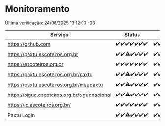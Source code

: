 # Monitoramento

Última verificação: 24/06/2025 13:12:00 -03

|Serviço|Status|Últimas 24h|
|---|---|---|
|https://github.com|<span title="2025-06-17: OK=23">✔️</span><span title="2025-06-18: OK=23">✔️</span><span title="2025-06-19: OK=23">✔️</span><span title="2025-06-20: OK=23">✔️</span><span title="2025-06-21: OK=23">✔️</span><span title="2025-06-22: OK=23">✔️</span><span title="2025-06-23: OK=15">✔️</span>|<span title="23/06/2025 13:12:00 -03 : 200">✔️</span><span title="23/06/2025 14:09:00 -03 : 200">✔️</span><span title="23/06/2025 15:13:00 -03 : 200">✔️</span><span title="23/06/2025 16:07:00 -03 : 200">✔️</span><span title="23/06/2025 17:10:00 -03 : 200">✔️</span><span title="23/06/2025 18:09:00 -03 : 200">✔️</span><span title="23/06/2025 19:09:00 -03 : 200">✔️</span><span title="23/06/2025 20:07:00 -03 : 200">✔️</span><span title="23/06/2025 21:50:00 -03 : 200">✔️</span><span title="23/06/2025 23:41:00 -03 : 200">✔️</span><span title="24/06/2025 00:42:00 -03 : 200">✔️</span><span title="24/06/2025 01:20:00 -03 : 200">✔️</span><span title="24/06/2025 02:12:00 -03 : 200">✔️</span><span title="24/06/2025 03:15:00 -03 : 200">✔️</span><span title="24/06/2025 04:11:00 -03 : 200">✔️</span><span title="24/06/2025 05:14:00 -03 : 200">✔️</span><span title="24/06/2025 06:11:00 -03 : 200">✔️</span><span title="24/06/2025 07:11:00 -03 : 200">✔️</span><span title="24/06/2025 08:08:00 -03 : 200">✔️</span><span title="24/06/2025 09:18:00 -03 : 200">✔️</span><span title="24/06/2025 10:26:00 -03 : 200">✔️</span><span title="24/06/2025 11:10:00 -03 : 200">✔️</span><span title="24/06/2025 12:10:00 -03 : 200">✔️</span><span title="24/06/2025 13:11:00 -03 : 200">✔️</span>|
|https://paxtu.escoteiros.org.br|<span title="2025-06-17: OK=23">✔️</span><span title="2025-06-18: OK=23">✔️</span><span title="2025-06-19: OK=22, Falhas=1">⚠️</span><span title="2025-06-20: OK=23">✔️</span><span title="2025-06-21: OK=23">✔️</span><span title="2025-06-22: OK=23">✔️</span><span title="2025-06-23: OK=15">✔️</span>|<span title="23/06/2025 13:12:00 -03 : 200">✔️</span><span title="23/06/2025 14:09:00 -03 : 200">✔️</span><span title="23/06/2025 15:13:00 -03 : 200">✔️</span><span title="23/06/2025 16:07:00 -03 : 200">✔️</span><span title="23/06/2025 17:10:00 -03 : 200">✔️</span><span title="23/06/2025 18:09:00 -03 : 200">✔️</span><span title="23/06/2025 19:09:00 -03 : 200">✔️</span><span title="23/06/2025 20:07:00 -03 : 200">✔️</span><span title="23/06/2025 21:50:00 -03 : 200">✔️</span><span title="23/06/2025 23:41:00 -03 : 200">✔️</span><span title="24/06/2025 00:42:00 -03 : 200">✔️</span><span title="24/06/2025 01:20:00 -03 : 200">✔️</span><span title="24/06/2025 02:12:00 -03 : 200">✔️</span><span title="24/06/2025 03:15:00 -03 : 200">✔️</span><span title="24/06/2025 04:11:00 -03 : 200">✔️</span><span title="24/06/2025 05:14:00 -03 : 200">✔️</span><span title="24/06/2025 06:11:00 -03 : 200">✔️</span><span title="24/06/2025 07:11:00 -03 : 200">✔️</span><span title="24/06/2025 08:08:00 -03 : 200">✔️</span><span title="24/06/2025 09:18:00 -03 : 200">✔️</span><span title="24/06/2025 10:26:00 -03 : 200">✔️</span><span title="24/06/2025 11:10:00 -03 : 200">✔️</span><span title="24/06/2025 12:10:00 -03 : 200">✔️</span><span title="24/06/2025 13:11:00 -03 : 200">✔️</span>|
|https://escoteiros.org.br|<span title="2025-06-17: OK=23">✔️</span><span title="2025-06-18: OK=23">✔️</span><span title="2025-06-19: OK=23">✔️</span><span title="2025-06-20: OK=23">✔️</span><span title="2025-06-21: OK=23">✔️</span><span title="2025-06-22: OK=23">✔️</span><span title="2025-06-23: OK=15">✔️</span>|<span title="23/06/2025 13:12:00 -03 : 200">✔️</span><span title="23/06/2025 14:09:00 -03 : 200">✔️</span><span title="23/06/2025 15:13:00 -03 : 200">✔️</span><span title="23/06/2025 16:07:00 -03 : 200">✔️</span><span title="23/06/2025 17:10:00 -03 : 200">✔️</span><span title="23/06/2025 18:09:00 -03 : 200">✔️</span><span title="23/06/2025 19:09:00 -03 : 200">✔️</span><span title="23/06/2025 20:07:00 -03 : 200">✔️</span><span title="23/06/2025 21:50:00 -03 : 200">✔️</span><span title="23/06/2025 23:41:00 -03 : 200">✔️</span><span title="24/06/2025 00:42:00 -03 : 200">✔️</span><span title="24/06/2025 01:20:00 -03 : 200">✔️</span><span title="24/06/2025 02:12:00 -03 : 200">✔️</span><span title="24/06/2025 03:15:00 -03 : 200">✔️</span><span title="24/06/2025 04:11:00 -03 : 200">✔️</span><span title="24/06/2025 05:14:00 -03 : 200">✔️</span><span title="24/06/2025 06:11:00 -03 : 200">✔️</span><span title="24/06/2025 07:11:00 -03 : 200">✔️</span><span title="24/06/2025 08:08:00 -03 : 200">✔️</span><span title="24/06/2025 09:18:00 -03 : 200">✔️</span><span title="24/06/2025 10:26:00 -03 : 200">✔️</span><span title="24/06/2025 11:10:00 -03 : 200">✔️</span><span title="24/06/2025 12:10:00 -03 : 200">✔️</span><span title="24/06/2025 13:11:00 -03 : 200">✔️</span>|
|https://paxtu.escoteiros.org.br/paxtu|<span title="2025-06-17: OK=23">✔️</span><span title="2025-06-18: OK=23">✔️</span><span title="2025-06-19: OK=22, Falhas=1">⚠️</span><span title="2025-06-20: OK=23">✔️</span><span title="2025-06-21: OK=23">✔️</span><span title="2025-06-22: OK=23">✔️</span><span title="2025-06-23: OK=15">✔️</span>|<span title="23/06/2025 13:12:00 -03 : 200">✔️</span><span title="23/06/2025 14:09:00 -03 : 200">✔️</span><span title="23/06/2025 15:13:00 -03 : 200">✔️</span><span title="23/06/2025 16:07:00 -03 : 200">✔️</span><span title="23/06/2025 17:10:00 -03 : 200">✔️</span><span title="23/06/2025 18:09:00 -03 : 200">✔️</span><span title="23/06/2025 19:09:00 -03 : 200">✔️</span><span title="23/06/2025 20:07:00 -03 : 200">✔️</span><span title="23/06/2025 21:50:00 -03 : 200">✔️</span><span title="23/06/2025 23:41:00 -03 : 200">✔️</span><span title="24/06/2025 00:42:00 -03 : 200">✔️</span><span title="24/06/2025 01:20:00 -03 : 200">✔️</span><span title="24/06/2025 02:12:00 -03 : 200">✔️</span><span title="24/06/2025 03:15:00 -03 : 200">✔️</span><span title="24/06/2025 04:11:00 -03 : 200">✔️</span><span title="24/06/2025 05:14:00 -03 : 200">✔️</span><span title="24/06/2025 06:11:00 -03 : 200">✔️</span><span title="24/06/2025 07:11:00 -03 : 200">✔️</span><span title="24/06/2025 08:08:00 -03 : 200">✔️</span><span title="24/06/2025 09:18:00 -03 : 200">✔️</span><span title="24/06/2025 10:26:00 -03 : 200">✔️</span><span title="24/06/2025 11:10:00 -03 : 200">✔️</span><span title="24/06/2025 12:10:00 -03 : 200">✔️</span><span title="24/06/2025 13:12:00 -03 : 200">✔️</span>|
|https://paxtu.escoteiros.org.br/meupaxtu|<span title="2025-06-17: OK=23">✔️</span><span title="2025-06-18: OK=23">✔️</span><span title="2025-06-19: OK=22, Falhas=1">⚠️</span><span title="2025-06-20: OK=23">✔️</span><span title="2025-06-21: OK=23">✔️</span><span title="2025-06-22: OK=23">✔️</span><span title="2025-06-23: OK=15">✔️</span>|<span title="23/06/2025 13:12:00 -03 : 200">✔️</span><span title="23/06/2025 14:09:00 -03 : 200">✔️</span><span title="23/06/2025 15:13:00 -03 : 200">✔️</span><span title="23/06/2025 16:07:00 -03 : 200">✔️</span><span title="23/06/2025 17:10:00 -03 : 200">✔️</span><span title="23/06/2025 18:09:00 -03 : 200">✔️</span><span title="23/06/2025 19:09:00 -03 : 200">✔️</span><span title="23/06/2025 20:07:00 -03 : 200">✔️</span><span title="23/06/2025 21:50:00 -03 : 200">✔️</span><span title="23/06/2025 23:41:00 -03 : 200">✔️</span><span title="24/06/2025 00:42:00 -03 : 200">✔️</span><span title="24/06/2025 01:20:00 -03 : 200">✔️</span><span title="24/06/2025 02:12:00 -03 : 200">✔️</span><span title="24/06/2025 03:15:00 -03 : 200">✔️</span><span title="24/06/2025 04:11:00 -03 : 200">✔️</span><span title="24/06/2025 05:14:00 -03 : 200">✔️</span><span title="24/06/2025 06:11:00 -03 : 200">✔️</span><span title="24/06/2025 07:11:00 -03 : 200">✔️</span><span title="24/06/2025 08:08:00 -03 : 200">✔️</span><span title="24/06/2025 09:18:00 -03 : 200">✔️</span><span title="24/06/2025 10:26:00 -03 : 200">✔️</span><span title="24/06/2025 11:10:00 -03 : 200">✔️</span><span title="24/06/2025 12:10:00 -03 : 200">✔️</span><span title="24/06/2025 13:12:00 -03 : 200">✔️</span>|
|https://sigue.escoteiros.org.br/siguenacional|<span title="2025-06-17: OK=23">✔️</span><span title="2025-06-18: OK=23">✔️</span><span title="2025-06-19: OK=22, Falhas=1">⚠️</span><span title="2025-06-20: OK=23">✔️</span><span title="2025-06-21: OK=23">✔️</span><span title="2025-06-22: OK=23">✔️</span><span title="2025-06-23: OK=15">✔️</span>|<span title="23/06/2025 13:12:00 -03 : 200">✔️</span><span title="23/06/2025 14:09:00 -03 : 200">✔️</span><span title="23/06/2025 15:13:00 -03 : 200">✔️</span><span title="23/06/2025 16:07:00 -03 : 200">✔️</span><span title="23/06/2025 17:10:00 -03 : 200">✔️</span><span title="23/06/2025 18:09:00 -03 : 200">✔️</span><span title="23/06/2025 19:09:00 -03 : 200">✔️</span><span title="23/06/2025 20:07:00 -03 : 200">✔️</span><span title="23/06/2025 21:50:00 -03 : 200">✔️</span><span title="23/06/2025 23:41:00 -03 : 200">✔️</span><span title="24/06/2025 00:42:00 -03 : 200">✔️</span><span title="24/06/2025 01:20:00 -03 : 200">✔️</span><span title="24/06/2025 02:12:00 -03 : 200">✔️</span><span title="24/06/2025 03:15:00 -03 : 200">✔️</span><span title="24/06/2025 04:11:00 -03 : 200">✔️</span><span title="24/06/2025 05:14:00 -03 : 200">✔️</span><span title="24/06/2025 06:11:00 -03 : 200">✔️</span><span title="24/06/2025 07:11:00 -03 : 200">✔️</span><span title="24/06/2025 08:08:00 -03 : 200">✔️</span><span title="24/06/2025 09:18:00 -03 : 200">✔️</span><span title="24/06/2025 10:26:00 -03 : 200">✔️</span><span title="24/06/2025 11:10:00 -03 : 200">✔️</span><span title="24/06/2025 12:10:00 -03 : 200">✔️</span><span title="24/06/2025 13:12:00 -03 : 200">✔️</span>|
|https://id.escoteiros.org.br/|<span title="2025-06-17: OK=23">✔️</span><span title="2025-06-18: OK=23">✔️</span><span title="2025-06-19: OK=23">✔️</span><span title="2025-06-20: OK=23">✔️</span><span title="2025-06-21: OK=23">✔️</span><span title="2025-06-22: OK=23">✔️</span><span title="2025-06-23: OK=15">✔️</span>|<span title="23/06/2025 13:12:00 -03 : 200">✔️</span><span title="23/06/2025 14:09:00 -03 : 200">✔️</span><span title="23/06/2025 15:13:00 -03 : 200">✔️</span><span title="23/06/2025 16:07:00 -03 : 200">✔️</span><span title="23/06/2025 17:10:00 -03 : 200">✔️</span><span title="23/06/2025 18:09:00 -03 : 200">✔️</span><span title="23/06/2025 19:09:00 -03 : 200">✔️</span><span title="23/06/2025 20:07:00 -03 : 200">✔️</span><span title="23/06/2025 21:50:00 -03 : 200">✔️</span><span title="23/06/2025 23:41:00 -03 : 200">✔️</span><span title="24/06/2025 00:42:00 -03 : 200">✔️</span><span title="24/06/2025 01:20:00 -03 : 200">✔️</span><span title="24/06/2025 02:12:00 -03 : 200">✔️</span><span title="24/06/2025 03:15:00 -03 : 200">✔️</span><span title="24/06/2025 04:11:00 -03 : 200">✔️</span><span title="24/06/2025 05:14:00 -03 : 200">✔️</span><span title="24/06/2025 06:12:00 -03 : 200">✔️</span><span title="24/06/2025 07:11:00 -03 : 200">✔️</span><span title="24/06/2025 08:08:00 -03 : 200">✔️</span><span title="24/06/2025 09:18:00 -03 : 200">✔️</span><span title="24/06/2025 10:26:00 -03 : 200">✔️</span><span title="24/06/2025 11:10:00 -03 : 200">✔️</span><span title="24/06/2025 12:10:00 -03 : 200">✔️</span><span title="24/06/2025 13:12:00 -03 : 200">✔️</span>|
|Paxtu Login|<span title="2025-06-17: OK=23">✔️</span><span title="2025-06-18: OK=23">✔️</span><span title="2025-06-19: OK=22, Falhas=1">⚠️</span><span title="2025-06-20: OK=23">✔️</span><span title="2025-06-21: OK=23">✔️</span><span title="2025-06-22: OK=23">✔️</span><span title="2025-06-23: OK=15">✔️</span>|<span title="23/06/2025 13:12:00 -03 : 200">✔️</span><span title="23/06/2025 14:09:00 -03 : 200">✔️</span><span title="23/06/2025 15:13:00 -03 : 200">✔️</span><span title="23/06/2025 16:07:00 -03 : 200">✔️</span><span title="23/06/2025 17:10:00 -03 : 200">✔️</span><span title="23/06/2025 18:09:00 -03 : 200">✔️</span><span title="23/06/2025 19:09:00 -03 : 200">✔️</span><span title="23/06/2025 20:07:00 -03 : 200">✔️</span><span title="23/06/2025 21:50:00 -03 : 200">✔️</span><span title="23/06/2025 23:41:00 -03 : 200">✔️</span><span title="24/06/2025 00:42:00 -03 : 200">✔️</span><span title="24/06/2025 01:20:00 -03 : 200">✔️</span><span title="24/06/2025 02:12:00 -03 : 200">✔️</span><span title="24/06/2025 03:15:00 -03 : 200">✔️</span><span title="24/06/2025 04:11:00 -03 : 200">✔️</span><span title="24/06/2025 05:14:00 -03 : 200">✔️</span><span title="24/06/2025 06:12:00 -03 : 200">✔️</span><span title="24/06/2025 07:11:00 -03 : 200">✔️</span><span title="24/06/2025 08:08:00 -03 : 200">✔️</span><span title="24/06/2025 09:18:00 -03 : 200">✔️</span><span title="24/06/2025 10:26:00 -03 : 200">✔️</span><span title="24/06/2025 11:10:00 -03 : 200">✔️</span><span title="24/06/2025 12:10:00 -03 : 200">✔️</span><span title="24/06/2025 13:12:00 -03 : 200">✔️</span>|
